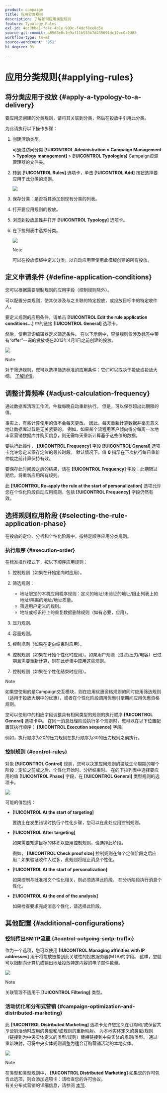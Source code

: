 ```yaml
---
product: campaign
title: 应用分类规则
description: 了解如何应用类型规则
feature: Typology Rules
exl-id: 4ec3bbe1-fc4c-4b1e-989c-f4dcf8ee8d5e
source-git-commit: a8568e0c1e9af11b533b7d435691dc12cc0a2485
workflow-type: tm+mt
source-wordcount: '951'
ht-degree: 9%

---
```


# 应用分类规则{#applying-rules}

## 将分类应用于投放 {#apply-a-typology-to-a-delivery}

要应用您创建的分类规则，请将其关联到分类，然后在投放中引用此分类。

为此请执行以下操作步骤：

1. 创建活动类型。

   可通过访问分类 **[!UICONTROL Administration > Campaign Management > Typology management]** > **[!UICONTROL Typologies]** Campaign资源管理器的文件夹。

1. 转到 **[!UICONTROL Rules]** 选项卡，单击 **[!UICONTROL Add]** 按钮选择要应用于此分类的规则。

   ![](assets/campaign_opt_pressure_sample_1_6.png)

1. 保存分类：是否将其添加到现有分类的列表。
1. 打开要应用规则的投放。
1. 浏览到投放属性并打开 **[!UICONTROL Typology]** 选项卡。
1. 在下拉列表中选择分类。

   ![](assets/campaign_opt_pressure_sample_1_7.png)

   >[!NOTE]
   >
   >可以在投放模板中定义分类，以自动应用至使用此模板创建的所有投放。

## 定义申请条件 {#define-application-conditions}

您可以根据需要限制规则的应用字段（控制规则除外）。

可以配置分类规则，使其仅涉及与之关联的特定投放，或投放目标中的特定收件人。

要定义规则的应用条件，请单击 **[!UICONTROL Edit the rule application conditions...]** 中的链接 **[!UICONTROL General]** 选项卡。

然后，使用查询编辑器定义筛选条件。 在以下示例中，容量规则仅涉及标签中带有“offer”一词的投放或在2013年4月1日之前创建的投放。

![](assets/campaign_opt_create_capacity_criterion.png)

>[!NOTE]
>
>对于筛选规则，您可以选择筛选标准的应用条件：它们可以取决于投放或投放大纲。 [了解详情](filtering-rules.md#condition-a-filtering-rule)。

## 调整计算频率 {#adjust-calculation-frequency}

通过数据库清理工作流，仲裁每晚自动重新执行。 但是，可以保存超出此期限的值。

事实上，有些计算使用的值不会每天更改。 因此，每天重新计算数据并毫无意义地让数据库过载是无关紧要的。 例如，如果某个流程用客户倾向得分每周一次地丰富营销数据库并购买信息，则无需每天重新计算基于这些值的数据。

要执行此操作， **[!UICONTROL Frequency]** 字段 **[!UICONTROL General]** 选项卡允许您定义保存定位的最长时段。 默认情况下，值 **0** 指示在下次执行每日重新仲裁之前计算保持有效。

要保存此时间段之后的结果，请在 **[!UICONTROL Frequency]** 字段：此期限过期后，将重新应用所有规则。

此 **[!UICONTROL Re-apply the rule at the start of personalization]** 选项允许您在个性化阶段自动应用规则，包括 **[!UICONTROL Frequency]** 字段仍然有效。

## 选择规则应用阶段 {#selecting-the-rule-application-phase}

在投放的定位、分析和个性化阶段中，按特定顺序应用分类规则。

### 执行顺序 {#execution-order}

在标准操作模式下，按以下顺序应用规则：

1. 控制规则（如果在开始定向时应用）。
1. 筛选规则：

   * 地址限定的本机应用程序规则：定义的地址/未验证的地址/阻止列表上的地址/隔离的地址/地址质量。
   * 筛选用户定义的规则。
   * 地址或标识符上的重复数据删除规则（如有必要，应用）。

1. 压力规则.
1. 容量规则。
1. 控制规则（如果在定向结束时应用）。
1. 控制规则（如果在开始个性化时应用）。如果用户规则（过滤/压力/电容）已过期且需要重新计算，则在此步骤中应用这些规则。
1. 控制规则（如果在个性化结束时应用）。

>[!NOTE]
>
>如果您使用的是Campaign交互模块，则在应用优惠资格规则的同时应用筛选规则（适用于投放大纲中的优惠），或者在个性化阶段调用优惠引擎期间应用优惠资格规则。

您可以使用中的相应字段调整具有相同类型的规则的执行顺序 **[!UICONTROL General]** 选项卡中。 在同一消息处理阶段执行多个规则时，您可以在以下位置配置其执行顺序： **[!UICONTROL Execution sequence]** 字段。

例如，执行顺序为20的压力规则在执行顺序为30的压力规则之前执行。

### 控制规则 {#control-rules}

对象 **[!UICONTROL Control]** 规则，您可以决定应用规则的投放生命周期的哪个阶段：定位之前或之后、个性化开始时、分析结束时。 在的下拉列表中选择要应用的值 **[!UICONTROL Phase]** 字段，在 **[!UICONTROL General]** 类型规则的选项卡。

![](assets/campaign_opt_define_control_phase.png)

可能的值包括：

* **[!UICONTROL At the start of targeting]**

  要防止在发生错误时执行个性化步骤，您可以在此处应用控制规则。

* **[!UICONTROL After targeting]**

  如果需要知道目标的体积以应用控制规则，请选择此阶段。

  例如， **[!UICONTROL Check proof size]** 控制规则在每个定位阶段之后应用：如果验证收件人过多，此规则将阻止消息个性化。

* **[!UICONTROL At the start of personalization]**

  如果控制与批准报文个性化相关，则必须选择此阶段。 在分析阶段执行消息个性化。

* **[!UICONTROL At the end of the analysis]**

  如果检查要求完成消息个性化，请选择此阶段。

## 其他配置 {#additional-configurations}

### 控制传出SMTP流量 {#control-outgoing-smtp-traffic}

作为一个选项，您可以使用 **[!UICONTROL Managing affinities with IP addresses]** 用于将投放链接到此关联性的投放服务器(MTA)的字段。 这样，您就可以限制向计算机或输出地址投放特定内容的电子邮件数量。

![](assets/campaign_opt_select_ip_affinity.png)

>[!NOTE]
>
>关联管理不适用于 **[!UICONTROL Filtering]** 类型。

<!--
>Affinities are defined in the instance configuration file, on the Adobe Campaign server. For more on this, refer to [this section](../../installation/using/about-initial-configuration.md).-->

### 活动优化和分布式营销 {#campaign-optimization-and-distributed-marketing}

此 **[!UICONTROL Distributed Marketing]** 选项卡允许您定义在订购和/或保留共享营销活动时应用的类型和/或规则的重新映射。 为本地实体定义的类型/规则（链接到为中央实体定义的类型/规则）替换链接到中央实体的规则/类型。 通过重新映射，可将中央实体规则调整为适合订购营销活动的本地实体。

![](assets/simu_campaign_opti_distrib_mkg.png)

>[!NOTE]
>
>在类型和类型规则中， **[!UICONTROL Distributed Marketing]** 如果您的许可包含此选项，则会添加选项卡：请检查您的许可协议。\
>有关分布式营销的详细信息，请参阅 [本节](../distributed-marketing/about-distributed-marketing.md).
